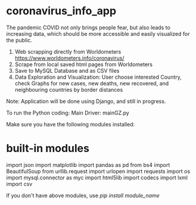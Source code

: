 # coronavirus_info_app
The pandemic COVID not only brings people fear, but also leads to increasing data, which should be more accessible and easily visualized for the public.

1. Web scrapping directly from Worldometers https://www.worldometers.info/coronavirus/
2. Scrape from local saved html pages from Worldometers
3. Save to MySQL Database and as CSV files
4. Data Exploration and Visualization: User choose interested Country, check Graphs for new cases, new deaths, new recovered, and neighbouring countries by border distances

Note: Application will be done using Django, and still in progress.

To run the Python coding:
Main Driver: mainGZ.py

Make sure you have the following modules installed:
# built-in modules
import json
import matplotlib
import pandas as pd
from bs4 import BeautifulSoup
from urllib.request import urlopen
import requests
import os
import mysql.connector as myc
import html5lib
import codecs
import lxml
import csv

If you don't have above modules, use _pip install module_name_
